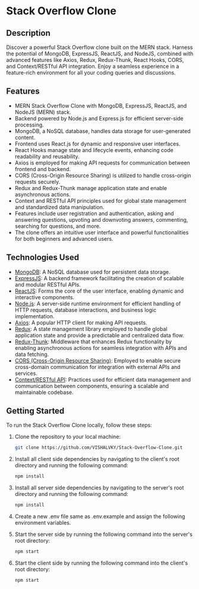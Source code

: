 # Stack Overflow Clone

## Description

Discover a powerful Stack Overflow clone built on the MERN stack. Harness the potential of MongoDB, ExpressJS, ReactJS, and NodeJS, combined with advanced features like Axios, Redux, Redux-Thunk, React Hooks, CORS, and Context/RESTful API integration. Enjoy a seamless experience in a feature-rich environment for all your coding queries and discussions.

## Features

- MERN Stack Overflow Clone with MongoDB, ExpressJS, ReactJS, and NodeJS (MERN) stack.
- Backend powered by Node.js and Express.js for efficient server-side processing.
- MongoDB, a NoSQL database, handles data storage for user-generated content.
- Frontend uses React.js for dynamic and responsive user interfaces.
- React Hooks manage state and lifecycle events, enhancing code readability and reusability.
- Axios is employed for making API requests for communication between frontend and backend.
- CORS (Cross-Origin Resource Sharing) is utilized to handle cross-origin requests securely.
- Redux and Redux-Thunk manage application state and enable asynchronous actions.
- Context and RESTful API principles used for global state management and standardized data manipulation.
- Features include user registration and authentication, asking and answering questions, upvoting and downvoting answers, commenting, searching for questions, and more.
- The clone offers an intuitive user interface and powerful functionalities for both beginners and advanced users.

## Technologies Used

- [MongoDB](https://www.mongodb.com/): A NoSQL database used for persistent data storage.
- [ExpressJS](https://expressjs.com/): A backend framework facilitating the creation of scalable and modular RESTful APIs.
- [ReactJS](https://reactjs.org/): Forms the core of the user interface, enabling dynamic and interactive components.
- [Node.js](https://nodejs.org/): A server-side runtime environment for efficient handling of HTTP requests, database interactions, and business logic implementation.
- [Axios](https://axios-http.com/): A popular HTTP client for making API requests.
- [Redux](https://redux.js.org/): A state management library employed to handle global application state and provide a predictable and centralized data flow.
- [Redux-Thunk](https://github.com/reduxjs/redux-thunk): Middleware that enhances Redux functionality by enabling asynchronous actions for seamless integration with APIs and data fetching.
- [CORS (Cross-Origin Resource Sharing)](https://developer.mozilla.org/en-US/docs/Web/HTTP/CORS): Employed to enable secure cross-domain communication for integration with external APIs and services.
- [Context/RESTful API](https://restfulapi.net/rest-architectural-constraints/): Practices used for efficient data management and communication between components, ensuring a scalable and maintainable codebase.

## Getting Started

To run the Stack Overflow Clone locally, follow these steps:

1. Clone the repository to your local machine:

   ```bash
   git clone https://github.com/VISHALVKY/Stack-Overflow-Clone.git
   ```

2. Install all client side dependencies by navigating to the client's root directory and running the following command:

   ```bash
   npm install
   ```

3. Install all server side dependencies by navigating to the server's root directory and running the following command:

   ```bash
   npm install
   ```

4. Create a new .env file same as .env.example and assign the following environment variables.

5. Start the server side by running the following command into the server's root directory:

   ```bash
   npm start
   ```

6. Start the client side by running the following command into the client's root directory:

   ```bash
   npm start
   ```
